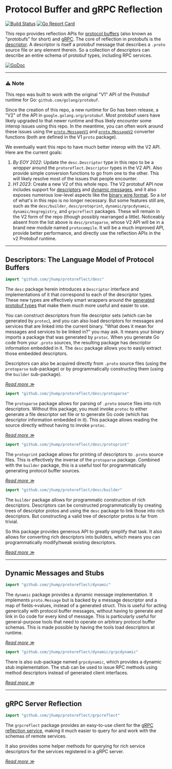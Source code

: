 # Protocol Buffer and gRPC Reflection
[![Build Status](https://circleci.com/gh/jhump/protoreflect/tree/master.svg?style=svg)](https://circleci.com/gh/jhump/protoreflect/tree/master)
[![Go Report Card](https://goreportcard.com/badge/github.com/jhump/protoreflect)](https://goreportcard.com/report/github.com/jhump/protoreflect)

This repo provides reflection APIs for [protocol buffers](https://developers.google.com/protocol-buffers/) (also known as "protobufs" for short)
and [gRPC](https://grpc.io/). The core of reflection in protobufs is the
[descriptor](https://github.com/google/protobuf/blob/199d82fde1734ab5bc931cd0de93309e50cd7ab9/src/google/protobuf/descriptor.proto).
A descriptor is itself a protobuf message that describes a `.proto` source file or any element
therein. So a collection of descriptors can describe an entire schema of protobuf types, including
RPC services.

[![GoDoc](https://godoc.org/github.com/jhump/protoreflect?status.svg)](https://godoc.org/github.com/jhump/protoreflect)

----

### ⚠️ Note

This repo was built to work with the original "V1" API of the Protobuf runtime for Go: `github.com/golang/protobuf`.

Since the creation of this repo, a new runtime for Go has been release, a "V2" of the API in `google.golang.org/protobuf`. Most protobuf users have likely upgraded to that newer runtime and thus likely encounter some interop issues using this repo. In the meantime, you can often work around these issues using the [`proto.MessageV1`](https://pkg.go.dev/github.com/golang/protobuf/proto#MessageV1) and [`proto.MessageV2`](https://pkg.go.dev/github.com/golang/protobuf/proto#MessageV2) converter functions (both are defined in the V1 `proto` package).

We eventually want this repo to have much better interop with the V2 API. Here are the current goals:
1. _By EOY 2022_: Update the `desc.Descriptor` type in this repo to be a _wrapper_ around the `protoreflect.Descriptor` types in the V2 API. Also provide simple conversion functions to go from one to the other. This will likely resolve most of the issues that people encounter.
2. _H1 2023_: Create a new V2 of this whole repo. The V2 protobuf API now includes support for [descriptors](https://pkg.go.dev/google.golang.org/protobuf/reflect/protoreflect) and [dynamic messages](https://pkg.go.dev/google.golang.org/protobuf/types/dynamicpb), and it also exposes numerous low-level aspects like the [binary wire format](https://pkg.go.dev/google.golang.org/protobuf/encoding/protowire). So a _lot_ of what's in this repo is no longer necessary. But some features still are, such as the `desc/builder`, `desc/protoprint`, `dynamic/grpcdynamic`, `dynamic/msgregistry`, and `grpcreflect` packages. These will remain in the V2 form of the repo (though possibly rearranged a little). Noticeably absent from the list above is `desc/protoparse`, whose V2 API will be in a brand new module named `protocompile`. It will be a much improved API, provide better performance, and directly use the reflection APIs in the v2 Protobuf runtime.

----
## Descriptors: The Language Model of Protocol Buffers

```go
import "github.com/jhump/protoreflect/desc"
```

The `desc` package herein introduces a `Descriptor` interface and implementations of it that
correspond to each of the descriptor types. These new types are effectively smart wrappers around
the [generated protobuf types](https://github.com/golang/protobuf/blob/master/protoc-gen-go/descriptor/descriptor.pb.go)
that make them *much* more useful and easier to use.

You can construct descriptors from file descriptor sets (which can be generated by `protoc`), and
you can also load descriptors for messages and services that are linked into the current binary.
"What does it mean for messages and services to be linked in?" you may ask. It means your binary
imports a package that was generated by `protoc`. When you generate Go code from your `.proto`
sources, the resulting package has descriptor information embedded in it. The `desc` package allows
you to easily extract those embedded descriptors.

Descriptors can also be acquired directly from `.proto` source files (using the `protoparse` sub-package)
or by programmatically constructing them (using the `builder` sub-package).

*[Read more ≫](https://godoc.org/github.com/jhump/protoreflect/desc)*

```go
import "github.com/jhump/protoreflect/desc/protoparse"
```

The `protoparse` package allows for parsing of `.proto` source files into rich descriptors. Without
this package, you must invoke `protoc` to either generate a file descriptor set file or to generate
Go code (which has descriptor information embedded in it). This package allows reading the source
directly without having to invoke `protoc`.

*[Read more ≫](https://godoc.org/github.com/jhump/protoreflect/desc/protoparse)*

```go
import "github.com/jhump/protoreflect/desc/protoprint"
```

The `protoprint` package allows for printing of descriptors to `.proto` source files. This is
effectively the inverse of the `protoparse` package. Combined with the `builder` package, this
is a useful tool for programmatically generating protocol buffer sources.

*[Read more ≫](https://godoc.org/github.com/jhump/protoreflect/desc/protoprint)*

```go
import "github.com/jhump/protoreflect/desc/builder"
```

The `builder` package allows for programmatic construction of rich descriptors. Descriptors can
be constructed programmatically by creating trees of descriptor protos and using the `desc` package
to link those into rich descriptors. But constructing a valid tree of descriptor protos is far from
trivial.

So this package provides generous API to greatly simplify that task. It also allows for converting
rich descriptors into builders, which means you can programmatically modify/tweak existing
descriptors.

*[Read more ≫](https://godoc.org/github.com/jhump/protoreflect/desc/builder)*

----
## Dynamic Messages and Stubs

```go
import "github.com/jhump/protoreflect/dynamic"
```

The `dynamic` package provides a dynamic message implementation. It implements `proto.Message` but
is backed by a message descriptor and a map of fields->values, instead of a generated struct. This
is useful for acting generically with protocol buffer messages, without having to generate and link
in Go code for every kind of message. This is particularly useful for general-purpose tools that
need to operate on arbitrary protocol buffer schemas. This is made possible by having the tools load
descriptors at runtime.

*[Read more ≫](https://godoc.org/github.com/jhump/protoreflect/dynamic)*

```go
import "github.com/jhump/protoreflect/dynamic/grpcdynamic"
```

There is also sub-package named `grpcdynamic`, which provides a dynamic stub implementation. The stub can
be used to issue RPC methods using method descriptors instead of generated client interfaces.

*[Read more ≫](https://godoc.org/github.com/jhump/protoreflect/dynamic/grpcdynamic)*

----
## gRPC Server Reflection

```go
import "github.com/jhump/protoreflect/grpcreflect"
```

The `grpcreflect` package provides an easy-to-use client for the
[gRPC reflection service](https://github.com/grpc/grpc-go/blob/6bd4f6eb1ea9d81d1209494242554dcde44429a4/reflection/grpc_reflection_v1alpha/reflection.proto#L36),
making it much easier to query for and work with the schemas of remote services.

It also provides some helper methods for querying for rich service descriptors for the
services registered in a gRPC server.

*[Read more ≫](https://godoc.org/github.com/jhump/protoreflect/grpcreflect)*
